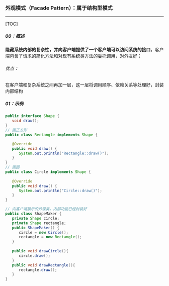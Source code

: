 ### 外观模式（Facade Pattern）：属于结构型模式

------

[TOC]

##### 00：概述

​	**隐藏系统内部的复杂性，并向客户端提供了一个客户端可以访问系统的接口**，客户端包含了请求的简化方法和对现有系统类方法的委托调用，对外友好；

###### 优点：

​	在客户端和复杂系统之间再加一层，这一层将调用顺序、依赖关系等处理好，封装内部结构

##### 01：示例

```java
public interface Shape {
   void draw();
}
// 画正方形
public class Rectangle implements Shape {

   @Override
   public void draw() {
      System.out.println("Rectangle::draw()");
   }
}
// 画圆
public class Circle implements Shape {
 
   @Override
   public void draw() {
      System.out.println("Circle::draw()");
   }
}

// 向客户端展示的外观类，内部功能已经封装好
public class ShapeMaker {
   private Shape circle;
   private Shape rectangle;
   public ShapeMaker() {
      circle = new Circle();
      rectangle = new Rectangle();
   }
 
   public void drawCircle(){
      circle.draw();
   }
   public void drawRectangle(){
      rectangle.draw();
   }
}
```



